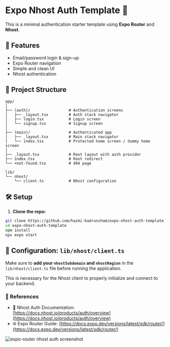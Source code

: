 # Expo Nhost Auth Template 🔐

This is a minimal authentication starter template using **Expo Router** and **Nhost**.

## 🚀 Features

- Email/password login & sign-up
- Expo Router navigation
- Simple and clean UI
- Nhost authentication
  
## 📁 Project Structure
```
app/
│
├── (auth)/                 # Authentication screens
│   ├── _layout.tsx         # Auth stack navigator
│   ├── login.tsx           # Login screen
│   └── signup.tsx          # Signup screen
│
├── (main)/                 # Authenticated app
│   ├── _layout.tsx         # Main stack navigator
│   └── index.tsx           # Protected home screen / dummy home screen
│
├── _layout.tsx             # Root layout with auth provider
├── index.tsx               # Root redirect
└── +not-found.tsx          # 404 page

lib/
└── nhost/
    └── client.ts           # Nhost configuration
 ```   
## 🛠️ Setup

1. **Clone the repo:**

```bash
git clone https://github.com/hazmi-badrunsham/expo-nhost-auth-template.git
cd expo-nhost-auth-template
npm install
npx expo start
```
## 🔧 Configuration: `lib/nhost/client.ts`

Make sure to **add your `nhostSubdomain` and `nhostRegion`** in the `lib/nhost/client.ts` file before running the application.

This is necessary for the Nhost client to properly initialize and connect to your backend.

### 📘 References

- 🔐 Nhost Auth Documentation: [https://docs.nhost.io/products/auth/overview](https://docs.nhost.io/products/auth/overview)
- 🌐 Expo Router Guide: [https://docs.expo.dev/versions/latest/sdk/router/](https://docs.expo.dev/versions/latest/sdk/router/)

![expo-router nhost auth screenshot](https://i.imgur.com/xvdVtSn.png)
